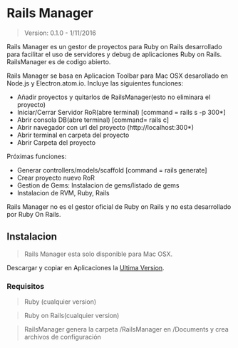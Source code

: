 # Rails Manager

> Version: 0.1.0 - 1/11/2016

Rails Manager es un gestor de proyectos para Ruby on Rails desarrollado para facilitar el uso de servidores y debug de aplicaciones Ruby on Rails. RailsManager es de codigo abierto.

Rails Manager se basa en Aplicacion Toolbar para Mac OSX desarollado en Node.js y Electron.atom.io.
Incluye las siguientes funciones:

  - Añadir proyectos y quitarlos de RailsManager(esto no eliminara el proyecto)
  - Iniciar/Cerrar Servidor RoR(abre terminal) [command = rails s -p 300*]
  - Abrir consola DB(abre terminal) [command= rails c]
  - Abrir navegador con url del proyecto (http://localhost:300*)
  - Abrir terminal en carpeta del proyecto
  - Abrir Carpeta del proyecto

Próximas funciones:
  - Generar controllers/models/scaffold [command = rails generate]
  - Crear proyecto nuevo RoR
  - Gestion de Gems: Instalacion de gems/listado de gems
  - Instalacion de RVM, Ruby, Rails

Rails Manager no es el gestor oficial de Ruby on Rails y no esta desarrollado por Ruby On Rails.
## Instalacion

> Rails Manager esta solo disponible para Mac OSX.

Descargar y copiar en Aplicaciones la [Ultima Version](https://github.com/kloppz/RailsManager/releases).

### Requisitos
>Ruby (cualquier version)

>Ruby on Rails(cualquier version)


> RailsManager genera la carpeta /RailsManager en /Documents y crea archivos de configuración 













